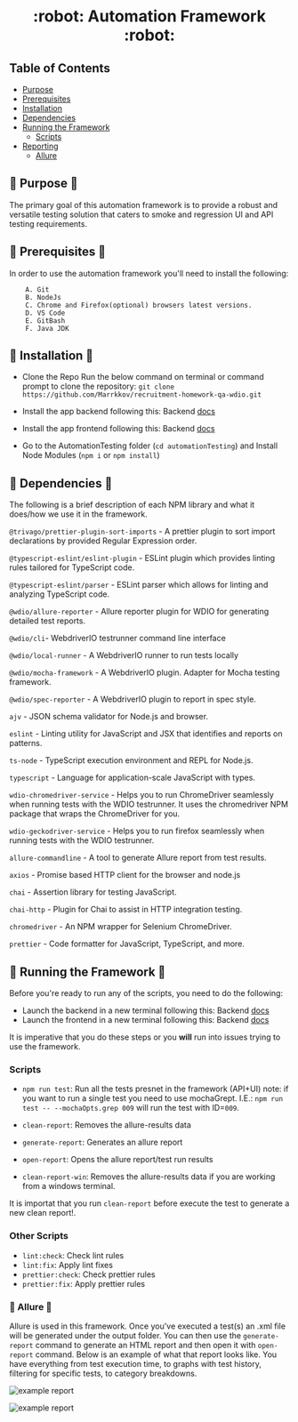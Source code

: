 <h1 align="center">:robot: Automation Framework :robot:</h1>

## **Table of Contents**

- [Purpose](#notebook-purpose-notebook)
- [Prerequisites](#loudspeaker-prerequisites-loudspeaker)
- [Installation](#electric_plug-installation-electric_plug)
- [Dependencies](#toolbox-dependencies-toolbox)
- [Running the Framework](#runner-running-the-framework-runner)
  - [Scripts](#scripts)
- [Reporting](#reporting)
    - [Allure](#allure)

## :notebook: Purpose :notebook:

The primary goal of this automation framework is to provide a robust and versatile testing solution that caters to smoke and regression UI and API testing requirements.

## :loudspeaker: Prerequisites :loudspeaker:

In order to use the automation framework you'll need to install the following:

        A. Git
        B. NodeJs
        C. Chrome and Firefox(optional) browsers latest versions.
        D. VS Code
        E. GitBash
        F. Java JDK

## :electric_plug: Installation :electric_plug:

- Clone the Repo
  Run the below command on terminal or command prompt to clone the repository:
    `git clone https://github.com/Marrkkov/recruitment-homework-qa-wdio.git`

- Install the app backend following this: Backend [docs](./../backend/README.md)

- Install the app frontend following this: Backend [docs](./../web/README.md)

- Go to the AutomationTesting folder (`cd automationTesting`) and Install Node Modules (`npm i` or `npm install`)

## :toolbox: Dependencies :toolbox:

The following is a brief description of each NPM library and what it does/how we use it in the framework.

`@trivago/prettier-plugin-sort-imports` - A prettier plugin to sort import declarations by provided Regular Expression order.

`@typescript-eslint/eslint-plugin` - ESLint plugin which provides linting rules tailored for TypeScript code.

`@typescript-eslint/parser` - ESLint parser which allows for linting and analyzing TypeScript code.

`@wdio/allure-reporter` - Allure reporter plugin for WDIO for generating detailed test reports.

`@wdio/cli`- WebdriverIO testrunner command line interface

`@wdio/local-runner` - A WebdriverIO runner to run tests locally

`@wdio/mocha-framework` - A WebdriverIO plugin. Adapter for Mocha testing framework.

`@wdio/spec-reporter` - A WebdriverIO plugin to report in spec style.

`ajv` - JSON schema validator for Node.js and browser.

`eslint` - Linting utility for JavaScript and JSX that identifies and reports on patterns.

`ts-node` - TypeScript execution environment and REPL for Node.js.

`typescript` - Language for application-scale JavaScript with types.

`wdio-chromedriver-service` - Helps you to run ChromeDriver seamlessly when running tests with the WDIO testrunner. It uses the chromedriver NPM package that wraps the ChromeDriver for you.

`wdio-geckodriver-service` - Helps you to run firefox seamlessly when running tests with the WDIO testrunner.

`allure-commandline` - A tool to generate Allure report from test results.

`axios` - Promise based HTTP client for the browser and node.js

`chai` - Assertion library for testing JavaScript.

`chai-http` - Plugin for Chai to assist in HTTP integration testing.

`chromedriver` - An NPM wrapper for Selenium ChromeDriver.

`prettier` - Code formatter for JavaScript, TypeScript, and more.

## :runner: Running the Framework :runner:

Before you're ready to run any of the scripts, you need to do the following:
- Launch the backend in a new terminal following this: Backend [docs](./../backend/README.md)
- Launch the frontend in a new terminal following this: Backend [docs](./../web/README.md)

It is imperative that you do these steps or you **will** run into issues trying to use the framework.

### Scripts

- `npm run test`: Run all the tests presnet in the framework (API+UI)
    note: if you want to run a single test you need to use mochaGrept.
    I.E.: `npm run test -- --mochaOpts.grep 009` will run the test with ID=`009`.

- `clean-report`: Removes the allure-results data
- `generate-report`: Generates an allure report
- `open-report`: Opens the allure report/test run results
- `clean-report-win`: Removes the allure-results data if you are working from a windows terminal.

It is importat that you run `clean-report` before execute the test to generate a new clean report!.

### Other Scripts

- `lint:check`: Check lint rules
- `lint:fix`: Apply lint fixes
- `prettier:check`: Check prettier rules
- `prettier:fix`: Apply prettier rules

### 🔔 Allure 🔔

Allure is used in this framework. Once you've executed a test(s) an .xml file will be generated under the output folder. You can then use the `generate-report` command to generate an HTML report and then open it with `open-report` command. Below is an example of what that report looks like. You have everything from test execution time, to graphs with test history, filtering for specific tests, to category breakdowns.

![example report](https://i.imgur.com/IQRVkQc.png)

![example report](https://i.imgur.com/uCNN5GQ.png)